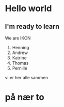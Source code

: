 # Hello world 
## I'm ready to learn
We are IKON
1. Henning
1. Andrew
1. Katrine
1. Thomas
1. Pernille

vi er her alle sammen 
# på nær to
